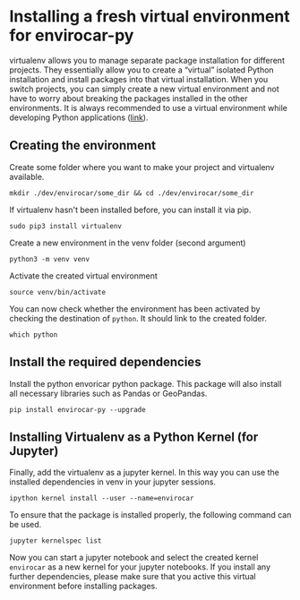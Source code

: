 # Installing a fresh virtual environment for envirocar-py
virtualenv allows you to manage separate package installation for different projects. They essentially allow you to create a “virtual” isolated Python installation and install packages into that virtual installation. When you switch projects, you can simply create a new virtual environment and not have to worry about breaking the packages installed in the other environments. It is always recommended to use a virtual environment while developing Python applications ([link](https://packaging.python.org/guides/installing-using-pip-and-virtual-environments/)).


## Creating the environment
Create some folder where you want to make your project and virtualenv available. 
```
mkdir ./dev/envirocar/some_dir && cd ./dev/envirocar/some_dir
```

If virtualenv hasn't been installed before, you can install it via pip.
```
sudo pip3 install virtualenv
```

Create a new environment in the venv folder (second argument)
```
python3 -m venv venv
```

Activate the created virtual environment
```
source venv/bin/activate
```

You can now check whether the environment has been activated by checking the destination of `python`. It should link to the created folder.
```
which python
```

## Install the required dependencies
Install the python envoricar python package. This package will also install all necessary libraries such as Pandas or GeoPandas. 
```
pip install envirocar-py --upgrade
```

## Installing Virtualenv as a Python Kernel (for Jupyter)
Finally, add the virtualenv as a jupyter kernel. In this way you can use the installed dependencies in venv in your jupyter sessions.
```
ipython kernel install --user --name=envirocar
```

To ensure that the package is installed properly, the following command can be used.
```
jupyter kernelspec list
```

Now you can start a jupyter notebook and select the created kernel `envirocar` as a new kernel for your jupyter notebooks. If you install any further dependencies, please make sure that you active this virtual environment before installing packages.